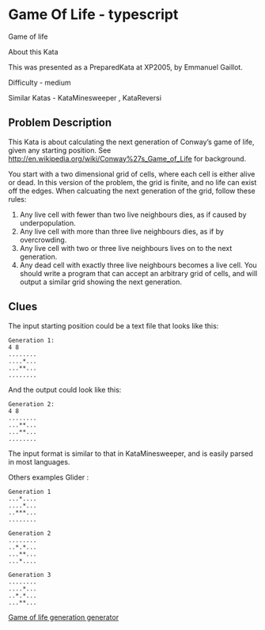 # Game Of Life - typescript

Game of life

About this Kata

This was presented as a PreparedKata at XP2005, by Emmanuel Gaillot.

Difficulty - medium

Similar Katas - KataMinesweeper , KataReversi

## Problem Description

This Kata is about calculating the next generation of Conway’s game of life, given any starting position. See http://en.wikipedia.org/wiki/Conway%27s_Game_of_Life for background.

You start with a two dimensional grid of cells, where each cell is either alive or dead. In this version of the problem, the grid is finite, and no life can exist off the edges. When calcuating the next generation of the grid, follow these rules:

1. Any live cell with fewer than two live neighbours dies, as if caused by underpopulation.
2. Any live cell with more than three live neighbours dies, as if by overcrowding.
3. Any live cell with two or three live neighbours lives on to the next generation.
4. Any dead cell with exactly three live neighbours becomes a live cell.
   You should write a program that can accept an arbitrary grid of cells, and will output a similar grid showing the next generation.

## Clues
The input starting position could be a text file that looks like this:
````
Generation 1:
4 8
........
....*...
...**...
........
````
And the output could look like this:
````
Generation 2:
4 8
........
...**...
...**...
........
````
The input format is similar to that in KataMinesweeper, and is easily parsed in most languages.

Others examples Glider : 
````
Generation 1
...*....
....*...
..***...
........
````

````
Generation 2
........
..*.*...
...**...
...*....
````

````
Generation 3
........
....*...
..*.*...
...**...
````


[Game of life generation generator](https://beltoforion.de/en/game_of_life/)